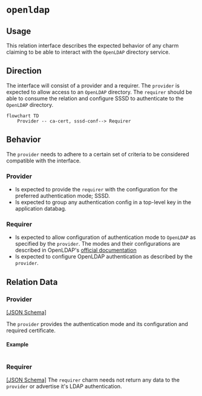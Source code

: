 # `openldap`

## Usage
This relation interface describes the expected behavior of any charm claiming to be able to interact with the `OpenLDAP` directory service.

## Direction

The interface will consist of a provider and a requirer.
The `provider` is expected to allow access to an `OpenLDAP` directory. The `requirer` should be able to consume the relation and configure SSSD to authenticate to the `OpenLDAP` directory.

```mermaid
flowchart TD
    Provider -- ca-cert, sssd-conf--> Requirer
```

## Behavior

The `provider` needs to adhere to a certain set of criteria to be considered compatible with the interface.

### Provider

- Is expected to provide the `requirer` with the configuration for the preferred authentication mode; SSSD.
- Is expected to group any authentication config in a top-level key in the application databag.

### Requirer

- Is expected to allow configuration of authentication mode to `OpenLDAP` as specified by the `provider`. The modes and their configurations are described in OpenLDAP's [official documentation](https://www.openldap.org/doc/admin26/install.html#{{TERM[expand]TLS}})
- Is expected to configure OpenLDAP authentication as described by the `provider`.

## Relation Data

### Provider

[\[JSON Schema\]](./schemas/provider.json)

The `provider` provides the authentication mode and its configuration and required certificate.

#### Example

```json
```

### Requirer

[\[JSON Schema\]](./schemas/requirer.json)
The `requirer` charm needs not return any data to the `provider` or advertise it's LDAP authentication.
